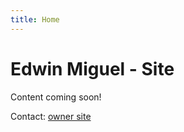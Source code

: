 ```yaml
---
title: Home
---
```


Edwin Miguel - Site
===================

Content coming soon!

Contact: [owner site](http://emiguelt.mysu.co)
